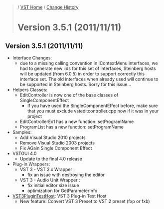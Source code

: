 >/ [VST Home](../) / [Change History](./Index.md)
>
># Version 3.5.1 (2011/11/11)

## Version 3.5.1 (2011/11/11)

- Interface Changes:
  - due to a missing calling convention in IContextMenu interfaces, we had to generate new iids for this set of interfaces, Steinberg hosts will be updated (from 6.0.5) in order to support correctly this interface set. The old interfaces when already used will continue to be supported in Steinberg hosts. Sorry for this issue...
- Helpers Classes:
  - EditController is now one of the base classes of SingleComponentEffect
    - If you have used the SingleComponentEffect before, make sure that you must exclude vsteditcontroller.cpp now if it was in your project
  - EditControllerEx1 has a new function: setProgramName
  - ProgramList has a new function: setProgramName
- Samples:
  - Add Visual Studio 2010 projects
  - Remove Visual Studio 2003 projects
  - Fix AGain Single Component Effect
- VSTGUI 4.0
  - Update to the final 4.0 release
- Plug-in Wrappers:
  - VST 3 - VST 2.x Wrapper :
    - fix an issue with destroying the editor
  - VST 3 - Audio Unit Wrapper :
    - fix initial editor size issue
    - optimization for GetParameterInfo
- [VST3PluginTestHost](../What+is+the+VST+3+SDK/Plug-in+Test+Host.md): VST 3 Plug-in Test Host
  - New feature: Convert VST 3 Preset to VST 2 preset (fxp or fxb)
